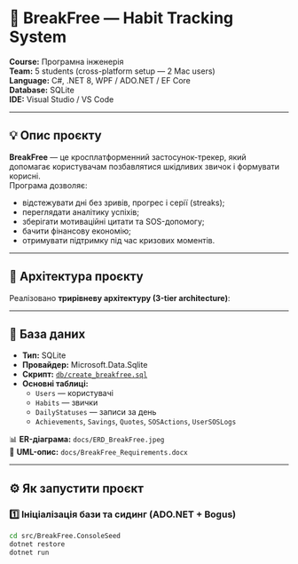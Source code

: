 # 🧠 BreakFree — Habit Tracking System  
**Course:** Програмна інженерія  
**Team:** 5 students (cross-platform setup — 2 Mac users)  
**Language:** C#, .NET 8, WPF / ADO.NET / EF Core  
**Database:** SQLite  
**IDE:** Visual Studio / VS Code  

---

## 💡 Опис проєкту  
**BreakFree** — це кросплатформенний застосунок-трекер, який допомагає користувачам позбавлятися шкідливих звичок і формувати корисні.  
Програма дозволяє:
- відстежувати дні без зривів, прогрес і серії (streaks);
- переглядати аналітику успіхів;
- зберігати мотиваційні цитати та SOS-допомогу;
- бачити фінансову економію;
- отримувати підтримку під час кризових моментів.

---

## 🧩 Архітектура проєкту  
Реалізовано **трирівневу архітектуру (3-tier architecture)**:


---

## 🧱 База даних  
- **Тип:** SQLite  
- **Провайдер:** Microsoft.Data.Sqlite  
- **Скрипт:** [`db/create_breakfree.sql`](db/create_breakfree.sql)  
- **Основні таблиці:**  
  - `Users` — користувачі  
  - `Habits` — звички  
  - `DailyStatuses` — записи за день  
  - `Achievements`, `Savings`, `Quotes`, `SOSActions`, `UserSOSLogs`  

📊 **ER-діаграма:** `docs/ERD_BreakFree.jpeg`  
📄 **UML-опис:** `docs/BreakFree_Requirements.docx`

---

## ⚙️ Як запустити проєкт

### 1️⃣ Ініціалізація бази та сидинг (ADO.NET + Bogus)
```bash
cd src/BreakFree.ConsoleSeed
dotnet restore
dotnet run
